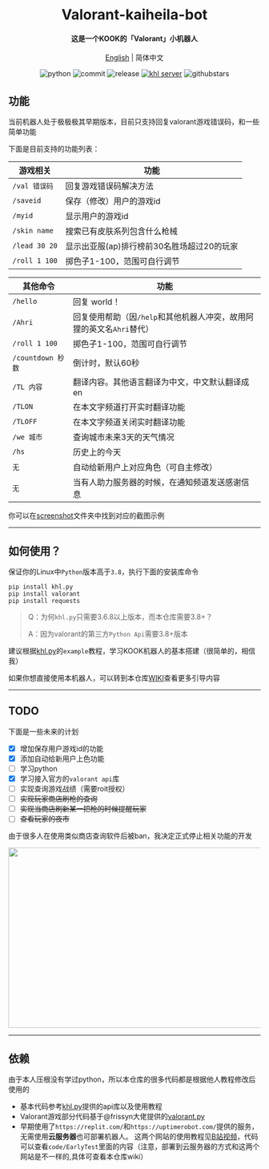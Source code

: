


<h1 align="center">Valorant-kaiheila-bot</h1>


<h4 align="center">这是一个KOOK的「Valorant」小机器人</h4>



<div align="center">

[English](./README_EN.md) | 简体中文


![python](https://img.shields.io/badge/Python-3.8%2B-green) ![commit](https://img.shields.io/github/last-commit/Aewait/Valorant-kaiheila-bot) ![release](https://img.shields.io/github/v/release/Aewait/Valorant-kaiheila-bot)
[![khl server](https://www.kaiheila.cn/api/v3/badge/guild?guild_id=3566823018281801&style=3)](https://kaihei.co/oqz7Xg) ![githubstars](https://img.shields.io/github/stars/Aewait/Valorant-kaiheila-bot?style=social)
</div>

## 功能
当前机器人处于极极极其早期版本，目前只支持回复valorant游戏错误码，和一些简单功能

下面是目前支持的功能列表：

| 游戏相关      | 功能                                       |
| ------------- | ------------------------------------------ |
| `/val 错误码` | 回复游戏错误码解决方法                     |
| `/saveid`     | 保存（修改）用户的游戏id                   |
| `/myid`       | 显示用户的游戏id                           |
| `/skin name`  | 搜索已有皮肤系列包含什么枪械               |
| `/lead 30 20` | 显示出亚服(ap)排行榜前30名胜场超过20的玩家 |
| `/roll 1 100` | 掷色子1-100，范围可自行调节                |

| 其他命令    | 功能                                                         |
| ----------------- | ------------------------------------------------------------ |
| `/hello`          | 回复 world！                                                 |
| `/Ahri`           | 回复使用帮助（因`/help`和其他机器人冲突，故用阿狸的英文名`Ahri`替代） |
| `/roll 1 100`     | 掷色子1-100，范围可自行调节                                  |
| `/countdown 秒数` | 倒计时，默认60秒                                             |
| `/TL 内容` | 翻译内容。其他语言翻译为中文，中文默认翻译成en |
| `/TLON` | 在本文字频道打开实时翻译功能 |
| `/TLOFF` | 在本文字频道关闭实时翻译功能 |
| `/we 城市` | 查询城市未来3天的天气情况 |
| `/hs` | 历史上的今天 |
|         `无`         | 自动给新用户上对应角色（可自主修改）                           |
| `无` | 当有人助力服务器的时候，在通知频道发送感谢信息 |

你可以在[screenshot](./screenshot)文件夹中找到对应的截图示例

----

## 如何使用？

保证你的Linux中`Python`版本高于`3.8`，执行下面的安装库命令

~~~
pip install khl.py
pip install valorant
pip install requests
~~~

> Q：为何`khl.py`只需要3.6.8以上版本，而本仓库需要3.8+？
>
> A：因为valorant的第三方`Python Api`需要3.8+版本

建议根据[khl.py](https://github.com/TWT233/khl.py)的`example`教程，学习KOOK机器人的基本搭建（很简单的，相信我）

如果你想直接使用本机器人，可以转到本仓库[WIKI](https://github.com/Aewait/Valorant-kaiheila-bot/wiki)查看更多引导内容

----

## TODO

下面是一些未来的计划

- [x] 增加保存用户游戏id的功能
- [x] 添加自动给新用户上色功能
- [ ] 学习python
- [x] 学习接入官方的`valorant api`库
- [ ] 实现查询游戏战绩（需要roit授权）
- [ ] ~~实现玩家商店刷枪的查询~~
- [ ] ~~实现当商店刷新某一把枪的时候提醒玩家~~
- [ ] ~~查看玩家的夜市~~

由于很多人在使用类似商店查询软件后被ban，我决定正式停止相关功能的开发

<img src="https://s1.ax1x.com/2022/07/07/jwNGMF.png" width="510px" height="360px"/>

---

## 依赖

由于本人压根没有学过python，所以本仓库的很多代码都是根据他人教程修改后使用的
* 基本代码参考[khl.py](https://github.com/TWT233/khl.py)提供的api库以及使用教程
* Valorant游戏部分代码基于@frissyn大佬提供的[valorant.py](https://github.com/frissyn/valorant.py/)
* 早期使用了`https://replit.com/`和`https://uptimerobot.com/`提供的服务，无需使用**云服务器**也可部署机器人。
这两个网站的使用教程见[B站视频](https://www.bilibili.com/video/BV12U4y1g7JY?spm_id_from=333.1007.top_right_bar_window_history.content.click)，代码可以查看`code/EarlyTest`里面的内容（注意，部署到云服务器的方式和这两个网站是不一样的,具体可查看本仓库wiki）



